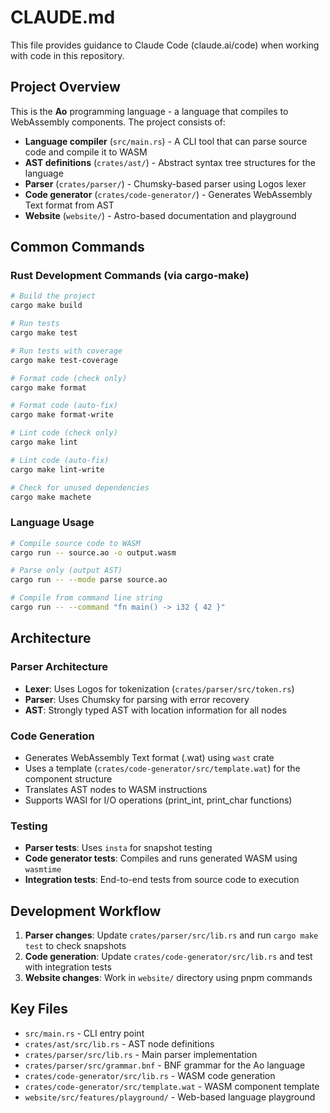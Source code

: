 # CLAUDE.md

This file provides guidance to Claude Code (claude.ai/code) when working with code in this repository.

## Project Overview

This is the **Ao** programming language - a language that compiles to WebAssembly components. The project consists of:

- **Language compiler** (`src/main.rs`) - A CLI tool that can parse source code and compile it to WASM
- **AST definitions** (`crates/ast/`) - Abstract syntax tree structures for the language
- **Parser** (`crates/parser/`) - Chumsky-based parser using Logos lexer
- **Code generator** (`crates/code-generator/`) - Generates WebAssembly Text format from AST
- **Website** (`website/`) - Astro-based documentation and playground

## Common Commands

### Rust Development Commands (via cargo-make)

```bash
# Build the project
cargo make build

# Run tests
cargo make test

# Run tests with coverage
cargo make test-coverage

# Format code (check only)
cargo make format

# Format code (auto-fix)
cargo make format-write

# Lint code (check only)
cargo make lint

# Lint code (auto-fix)
cargo make lint-write

# Check for unused dependencies
cargo make machete
```

### Language Usage

```bash
# Compile source code to WASM
cargo run -- source.ao -o output.wasm

# Parse only (output AST)
cargo run -- --mode parse source.ao

# Compile from command line string
cargo run -- --command "fn main() -> i32 { 42 }"
```

## Architecture

### Parser Architecture

- **Lexer**: Uses Logos for tokenization (`crates/parser/src/token.rs`)
- **Parser**: Uses Chumsky for parsing with error recovery
- **AST**: Strongly typed AST with location information for all nodes

### Code Generation

- Generates WebAssembly Text format (.wat) using `wast` crate
- Uses a template (`crates/code-generator/src/template.wat`) for the component structure
- Translates AST nodes to WASM instructions
- Supports WASI for I/O operations (print_int, print_char functions)

### Testing

- **Parser tests**: Uses `insta` for snapshot testing
- **Code generator tests**: Compiles and runs generated WASM using `wasmtime`
- **Integration tests**: End-to-end tests from source code to execution

## Development Workflow

1. **Parser changes**: Update `crates/parser/src/lib.rs` and run `cargo make test` to check snapshots
2. **Code generation**: Update `crates/code-generator/src/lib.rs` and test with integration tests
3. **Website changes**: Work in `website/` directory using pnpm commands

## Key Files

- `src/main.rs` - CLI entry point
- `crates/ast/src/lib.rs` - AST node definitions
- `crates/parser/src/lib.rs` - Main parser implementation
- `crates/parser/src/grammar.bnf` - BNF grammar for the Ao language
- `crates/code-generator/src/lib.rs` - WASM code generation
- `crates/code-generator/src/template.wat` - WASM component template
- `website/src/features/playground/` - Web-based language playground
